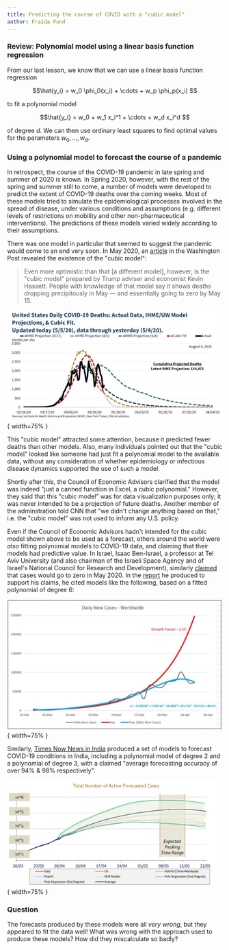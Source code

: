 ```yaml
---
title: Predicting the course of COVID with a "cubic model"
author: Fraida Fund
---
```


### Review: Polynomial model using a linear basis function regression

From our last lesson, we know that we can use a linear basis function regression 

$$\hat{y_i} =  w_0 \phi_0(x_i) + \cdots + w_p \phi_p(x_i) $$

to fit a polynomial model

$$\hat{y_i} = w_0 + w_1 x_i^1 + \cdots + w_d x_i^d $$ 

of degree $d$. We can then use ordinary least squares to find optimal values for the parameters $w_0, \ldots, w_d$.


### Using a polynomial model to forecast the course of a pandemic

In retrospect, the course of the COVID-19 pandemic in late spring and summer of 2020 is known. In Spring 2020, however, with the rest of the spring and summer still to come, a number of models were developed to predict the extent of COVID-19 deaths over the coming weeks. Most of these models tried to simulate the epidemiological processes involved in the spread of disease, under various conditions and assumptions (e.g. different levels of restrictions on mobility and other non-pharmaceutical interventions). The predictions of these models varied widely according to their assumptions. 

There was one model in particular that seemed to suggest the pandemic would come to an end very soon. In May 2020, an [article](https://www.washingtonpost.com/health/government-report-predicts-covid-19-cases-will-reach-200000-a-day-by-june-1/2020/05/04/02fe743e-8e27-11ea-a9c0-73b93422d691_story.html) in the Washington Post revealed the existence of the "cubic model":

> Even more optimistic than that [a different model], however, is the "cubic model" prepared by Trump adviser and economist Kevin Hassett. People with knowledge of that model say it shows deaths dropping precipitously in May — and essentially going to zero by May 15.


![The slide with the infamous "cubic model". [Source](https://twitter.com/WhiteHouseCEA45/status/1257680258364555264).](../images/cubic-model.jpeg){ width=75% }


This "cubic model" attracted some attention, because it predicted fewer deaths than other models. Also, many individuals pointed out that the "cubic model" looked like someone had just fit a polynomial model to the available data, without any consideration of whether epidemiology or infectious disease dynamics supported the use of such a model. 

Shortly after this, the Council of Economic Advisors clarified that the model was indeed "just a canned function in Excel, a cubic polynomial." However, they said that this "cubic model" was for data visualization purposes only; it was never intended to be a projection of future deaths. Another member of the adminstration told CNN that "we didn't change anything based on that," i.e. the "cubic model" was not used to inform any U.S. policy.


Even if the Council of Economic Advisors hadn't intended for the cubic model shown above to be used as a forecast, others around the world were *also* fitting polynomial models to COVID-19 data, and claiming that their models had predictive value. In Israel, Isaac Ben-Israel, a professor at Tel Aviv University (and also chairman of the Israeli Space Agency and of Israel's National Council for Research and Development), similarly [claimed](https://www.timesofisrael.com/the-end-of-exponential-growth-the-decline-in-the-spread-of-coronavirus/) that cases would go to zero in May 2020. In the [report](https://www.industry.org.il/files/marketing/SOS/april/kr1204.pdf) he produced to support his claims, he cited models like the following, based on a fitted polynomial of degree 6:

![A model produced by an Israeli professor, which made similar claims based on a polynomial model of degree 6. [Source](https://www.industry.org.il/files/marketing/SOS/april/kr1204.pdf).](../images/3-israel-polynomial.jpg){ width=75% }

Similarly, [Times Now News in India](https://imgk.timesnownews.com/site/times-fact/COVID-Report-April-10.pdf) produced a set of models to forecast COVID-19 conditions in India, including a polynomial model of degree 2 and a polynomial of degree 3, with a claimed "average forecasting accuracy of over 94% & 98% respectively".

![A model produced for Times Now News in India claimed to have "forecasting accuracy of over 94% & 98%" for a 2-degree and 3-degree polynomial, respectively. [Source](https://imgk.timesnownews.com/site/times-fact/COVID-Report-April-10.pdf).](../images/3-india-polynomial.png){ width=75% }

### Question

The forecasts produced by these models were all *very wrong*, but they appeared to fit the data well! What was wrong with the approach used to produce these models? How did they miscalculate so badly?


<!-- 

* If you allow an arbitrarily complex model, you can "fit" data very well.
* But your "fitted" model only works on the training data - it won't necessarily generalize to new data.
* In the COVID fatality projection "models", they used all of the existing data to fit the model parameters, i.e. all of the data is training data.
* Building and using models without domain knowledge.
* Extrapolating into the future.

https://www.statschat.org.nz/2020/05/07/prediction-is-hard-2/
-->
